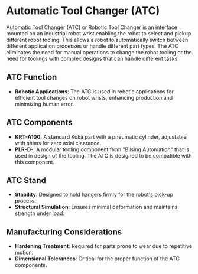 # Automatic Tool Changer (ATC)
Automatic Tool Changer (ATC) or Robotic Tool Changer is an interface mounted on an industrial robot wrist enabling the robot to select and pickup different robot tooling. This allows a robot to automatically switch between different application processes or handle different part types. The ATC eliminates the need for manual operations to change the robot tooling or the need for toolings with complex designs that can handle different tasks.

## ATC Function
- **Robotic Applications**: The ATC is used in robotic applications for efficient tool changes on robot wrists, enhancing production and minimizing human error.

## ATC Components
- **KRT-A100**: A standard Kuka part with a pneumatic cylinder, adjustable with shims for zero axial clearance.
- **PLR-D-**: A modular tooling component from "Bilsing Automation" that is used in design of the tooling. The ATC is designed to be compatible with this component.

## ATC Stand
- **Stability**: Designed to hold hangers firmly for the robot's pick-up process.
- **Structural Simulation**: Ensures minimal deformation and maintains strength under load.

## Manufacturing Considerations
- **Hardening Treatment**: Required for parts prone to wear due to repetitive motion.
- **Dimensional Tolerances**: Critical for the proper function of the ATC components.
